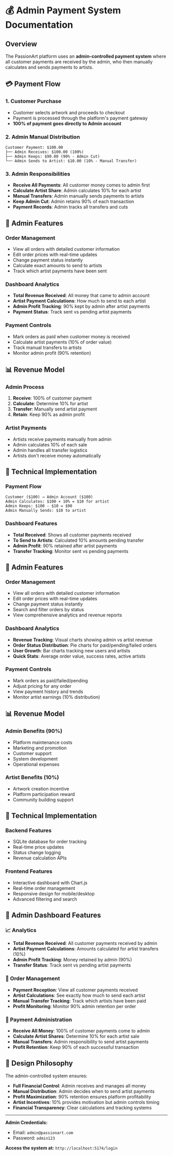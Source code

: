 # 💰 Admin Payment System Documentation

## Overview
The PassionArt platform uses an **admin-controlled payment system** where all customer payments are received by the admin, who then manually calculates and sends payments to artists.

## 💳 Payment Flow

### 1. Customer Purchase
- Customer selects artwork and proceeds to checkout
- Payment is processed through the platform's payment gateway
- **100% of payment goes directly to Admin account**

### 2. Admin Manual Distribution
```
Customer Payment: $100.00
├── Admin Receives: $100.00 (100%)
├── Admin Keeps: $90.00 (90% - Admin Cut)
└── Admin Sends to Artist: $10.00 (10% - Manual Transfer)
```

### 3. Admin Responsibilities
- **Receive All Payments**: All customer money comes to admin first
- **Calculate Artist Share**: Admin calculates 10% for each artist
- **Manual Transfers**: Admin manually sends payments to artists
- **Keep Admin Cut**: Admin retains 90% of each transaction
- **Payment Records**: Admin tracks all transfers and cuts

## 🎯 Admin Features

### Order Management
- View all orders with detailed customer information
- Edit order prices with real-time updates
- Change payment status instantly
- Calculate exact amounts to send to artists
- Track which artist payments have been sent

### Dashboard Analytics
- **Total Revenue Received**: All money that came to admin account
- **Artist Payment Calculations**: How much to send to each artist
- **Admin Profit Tracking**: 90% kept by admin after artist payments
- **Payment Status**: Track sent vs pending artist payments

### Payment Controls
- Mark orders as paid when customer money is received
- Calculate artist payments (10% of order value)
- Track manual transfers to artists
- Monitor admin profit (90% retention)

## 📊 Revenue Model

### Admin Process
1. **Receive**: 100% of customer payment
2. **Calculate**: Determine 10% for artist
3. **Transfer**: Manually send artist payment
4. **Retain**: Keep 90% as admin profit

### Artist Payments
- Artists receive payments manually from admin
- Admin calculates 10% of each sale
- Admin handles all transfer logistics
- Artists don't receive money automatically

## 🔧 Technical Implementation

### Payment Flow
```
Customer ($100) → Admin Account ($100)
Admin Calculates: $100 × 10% = $10 for artist
Admin Keeps: $100 - $10 = $90
Admin Manually Sends: $10 to artist
```

### Dashboard Features
- **Total Received**: Shows all customer payments received
- **To Send to Artists**: Calculated 10% amounts pending transfer
- **Admin Profit**: 90% retained after artist payments
- **Transfer Tracking**: Monitor sent vs pending payments

## 🎯 Admin Features

### Order Management
- View all orders with detailed customer information
- Edit order prices with real-time updates
- Change payment status instantly
- Search and filter orders by status
- View comprehensive analytics and revenue reports

### Dashboard Analytics
- **Revenue Tracking**: Visual charts showing admin vs artist revenue
- **Order Status Distribution**: Pie charts for paid/pending/failed orders
- **User Growth**: Bar charts tracking new users and artists
- **Quick Stats**: Average order value, success rates, active artists

### Payment Controls
- Mark orders as paid/failed/pending
- Adjust pricing for any order
- View payment history and trends
- Monitor artist earnings (10% distribution)

## 📊 Revenue Model

### Admin Benefits (90%)
- Platform maintenance costs
- Marketing and promotion
- Customer support
- System development
- Operational expenses

### Artist Benefits (10%)
- Artwork creation incentive
- Platform participation reward
- Community building support

## 🔧 Technical Implementation

### Backend Features
- SQLite database for order tracking
- Real-time price updates
- Status change logging
- Revenue calculation APIs

### Frontend Features
- Interactive dashboard with Chart.js
- Real-time order management
- Responsive design for mobile/desktop
- Advanced filtering and search

## 🚀 Admin Dashboard Features

### 📈 Analytics
- **Total Revenue Received**: All customer payments received by admin
- **Artist Payment Calculations**: Amounts calculated for artist transfers (10%)
- **Admin Profit Tracking**: Money retained by admin (90%)
- **Transfer Status**: Track sent vs pending artist payments

### 💼 Order Management
- **Payment Reception**: View all customer payments received
- **Artist Calculations**: See exactly how much to send each artist
- **Manual Transfer Tracking**: Track which artists have been paid
- **Profit Monitoring**: Monitor 90% admin retention per order

### 👥 Payment Administration
- **Receive All Money**: 100% of customer payments come to admin
- **Calculate Artist Shares**: Determine 10% for each artist sale
- **Manual Transfers**: Admin responsibility to send artist payments
- **Profit Retention**: Keep 90% of each successful transaction

## 🎨 Design Philosophy

The admin-controlled system ensures:
- **Full Financial Control**: Admin receives and manages all money
- **Manual Distribution**: Admin decides when to send artist payments
- **Profit Maximization**: 90% retention ensures platform profitability
- **Artist Incentives**: 10% provides motivation but admin controls timing
- **Financial Transparency**: Clear calculations and tracking systems

---

**Admin Credentials:**
- Email: `admin@passionart.com`
- Password: `admin123`

**Access the system at:** `http://localhost:5174/login`
